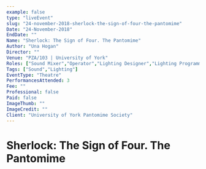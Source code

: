 ```yaml
---
example: false
type: "liveEvent"
slug: "24-november-2018-sherlock-the-sign-of-four-the-pantomime"
Date: "24-November-2018"
EndDate: ""
Name: "Sherlock: The Sign of Four. The Pantomime"
Author: "Una Hogan"
Director: ""
Venue: "PZA/103 | University of York"
Roles: ["Sound Mixer","Operator","Lighting Designer","Lighting Programmer"]
Tags: ["Sound","Lighting"]
EventType: "Theatre"
PerformancesAttended: 3
Fee: ""
Professional: false
Paid: false
ImageThumb: ""
ImageCredit: ""
Client: "University of York Pantomime Society"
---
```


# Sherlock: The Sign of Four. The Pantomime

